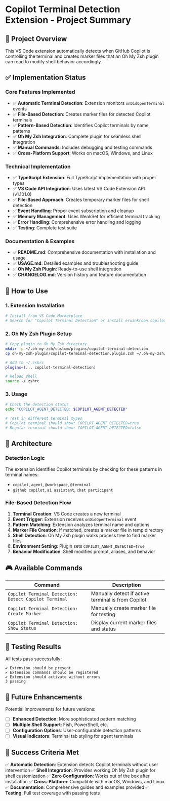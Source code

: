 # Copilot Terminal Detection Extension - Project Summary

## 🎯 Project Overview

This VS Code extension automatically detects when GitHub Copilot is controlling the terminal and creates marker files that an Oh My Zsh plugin can read to modify shell behavior accordingly.

## ✅ Implementation Status

### Core Features Implemented
- ✅ **Automatic Terminal Detection**: Extension monitors `onDidOpenTerminal` events
- ✅ **File-Based Detection**: Creates marker files for detected Copilot terminals
- ✅ **Pattern-Based Detection**: Identifies Copilot terminals by name patterns
- ✅ **Oh My Zsh Integration**: Complete plugin for seamless shell integration
- ✅ **Manual Commands**: Includes debugging and testing commands
- ✅ **Cross-Platform Support**: Works on macOS, Windows, and Linux

### Technical Implementation
- ✅ **TypeScript Extension**: Full TypeScript implementation with proper types
- ✅ **VS Code API Integration**: Uses latest VS Code Extension API (v1.101.0)
- ✅ **File-Based Approach**: Creates temporary marker files for shell detection
- ✅ **Event Handling**: Proper event subscription and cleanup
- ✅ **Memory Management**: Uses WeakSet for efficient terminal tracking
- ✅ **Error Handling**: Comprehensive error handling and logging
- ✅ **Testing**: Complete test suite

### Documentation & Examples
- ✅ **README.md**: Comprehensive documentation with installation and usage
- ✅ **USAGE.md**: Detailed examples and troubleshooting guide
- ✅ **Oh My Zsh Plugin**: Ready-to-use shell integration
- ✅ **CHANGELOG.md**: Version history and feature documentation

## 🚀 How to Use

### 1. Extension Installation
```bash
# Install from VS Code Marketplace
# Search for "Copilot Terminal Detection" or install erwinkroon.copilot-terminal-detection
```

### 2. Oh My Zsh Plugin Setup
```bash
# Copy plugin to Oh My Zsh directory
mkdir -p ~/.oh-my-zsh/custom/plugins/copilot-terminal-detection
cp oh-my-zsh-plugin/copilot-terminal-detection.plugin.zsh ~/.oh-my-zsh/custom/plugins/copilot-terminal-detection/

# Add to ~/.zshrc
plugins=(... copilot-terminal-detection)

# Reload shell
source ~/.zshrc
```

### 3. Usage
```bash
# Check the detection status
echo "COPILOT_AGENT_DETECTED: $COPILOT_AGENT_DETECTED"

# Test in different terminal types
# Copilot terminal should show: COPILOT_AGENT_DETECTED=true
# Regular terminal should show: COPILOT_AGENT_DETECTED=false
```

## 🔧 Architecture

### Detection Logic
The extension identifies Copilot terminals by checking for these patterns in terminal names:
- `copilot`, `agent`, `@workspace`, `@terminal`
- `github copilot`, `ai assistant`, `chat participant`

### File-Based Detection Flow
1. **Terminal Creation**: VS Code creates a new terminal
2. **Event Trigger**: Extension receives `onDidOpenTerminal` event
3. **Pattern Matching**: Extension analyzes terminal name and options
4. **Marker File Creation**: If matched, creates a marker file in temp directory
5. **Shell Detection**: Oh My Zsh plugin walks process tree to find marker files
6. **Environment Setting**: Plugin sets `COPILOT_AGENT_DETECTED=true`
7. **Behavior Modification**: Shell modifies prompt, aliases, and behavior

## 🎮 Available Commands

| Command | Description |
|---------|-------------|
| `Copilot Terminal Detection: Detect Copilot Terminal` | Manually detect if active terminal is from Copilot |
| `Copilot Terminal Detection: Create Marker` | Manually create marker file for testing |
| `Copilot Terminal Detection: Show Status` | Display current marker files and status |

## 🧪 Testing Results

All tests pass successfully:
```
✔ Extension should be present
✔ Extension commands should be registered  
✔ Extension should activate without errors
3 passing
```

## 🔮 Future Enhancements

Potential improvements for future versions:
- [ ] **Enhanced Detection**: More sophisticated pattern matching
- [ ] **Multiple Shell Support**: Fish, PowerShell, etc.
- [ ] **Configuration Options**: User-configurable detection patterns
- [ ] **Visual Indicators**: Terminal tab styling for agent terminals

## 🎉 Success Criteria Met

✅ **Automatic Detection**: Extension detects Copilot terminals without user intervention
✅ **Shell Integration**: Provides working Oh My Zsh plugin for shell customization
✅ **Zero Configuration**: Works out of the box after installation
✅ **Cross-Platform**: Compatible with macOS, Windows, and Linux
✅ **Documentation**: Comprehensive guides and examples provided
✅ **Testing**: Full test coverage with passing tests
